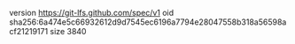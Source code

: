 version https://git-lfs.github.com/spec/v1
oid sha256:6a474e5c66932612d9d7545ec6196a7794e28047558b318a56598acf21219171
size 3840
